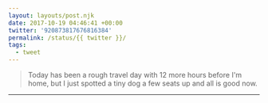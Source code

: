 ```yaml
---
layout: layouts/post.njk
date: 2017-10-19 04:46:41 +00:00
twitter: '920873817676816384'
permalink: /status/{{ twitter }}/
tags: 
  - tweet
---
```


> Today has been a rough travel day with 12 more hours before I'm home, but I just spotted a tiny dog a few seats up and all is good now.

---
